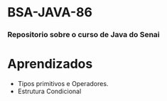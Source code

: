 # BSA-JAVA-86

### Repositorio sobre o curso de Java do Senai

# Aprendizados

- Tipos primitivos e Operadores.
- Estrutura Condicional
